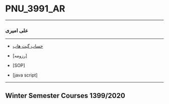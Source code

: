 # PNU_3991_AR
---------
### علی امیری
 
---
- [حساب گیت هاب](https://github.com/zeynabjalilvand1374/)

- [رزومه]

- [SOP]

- [java script]


------------------
## Winter Semester Courses 1399/2020

